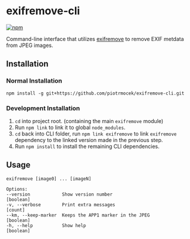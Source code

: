 # exifremove-cli

[![npm](https://img.shields.io/npm/v/exifremove-cli)](https://www.npmjs.com/package/exifremove-cli)

Command-line interface that utilizes [exifremove](https://github.com/Coteh/exifremove) to remove EXIF metdata from JPEG images.

## Installation

### Normal Installation

`npm install -g git+https://github.com/piotrmocek/exifremove-cli.git`

### Development Installation

1. `cd` into project root. (containing the main `exifremove` module)
1. Run `npm link` to link it to global `node_modules`.
1. `cd` back into CLI folder, run `npm link exifremove` to link `exifremove` dependency to the linked version made in the previous step.
1. Run `npm install` to install the remaining CLI dependencies.

## Usage

```
exifremove [image0] ... [imageN]

Options:
--version            Show version number                             [boolean]
-v, --verbose        Print extra messages                              [count]
--km, --keep-marker  Keeps the APP1 marker in the JPEG               [boolean]
-h, --help           Show help                                       [boolean]
```
